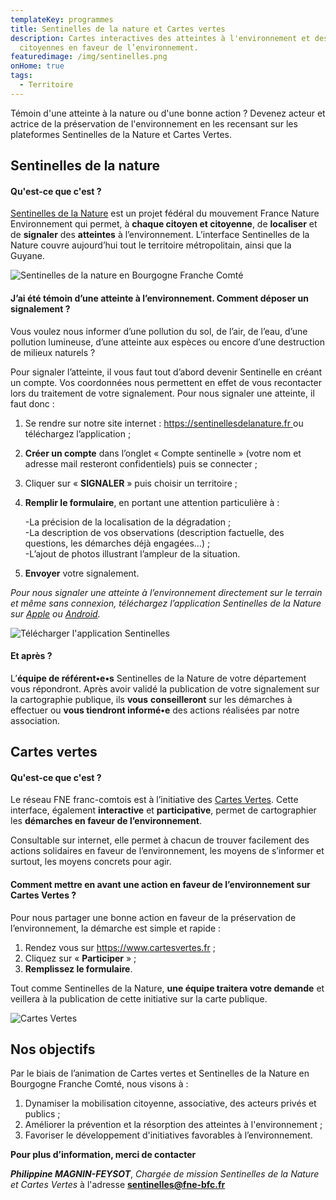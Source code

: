 ```yaml
---
templateKey: programmes
title: Sentinelles de la nature et Cartes vertes
description: Cartes interactives des atteintes à l'environnement et des actions
  citoyennes en faveur de l’environnement.
featuredimage: /img/sentinelles.png
onHome: true
tags:
  - Territoire
---
```

T﻿émoin d'une atteinte à la nature ou d'une bonne action ? Devenez acteur et actrice de la préservation de l'environnement en les recensant sur les plateformes Sentinelles de la Nature et Cartes Vertes. 

## Sentinelles de la nature

#### Q﻿u'est-ce que c'est ?

[Sentinelles de la Nature](https://sentinellesdelanature.fr/) est un projet fédéral du mouvement France Nature Environnement qui permet, à **chaque citoyen et citoyenne**, de **localiser** et de **signaler** des **atteintes** à l’environnement. L’interface Sentinelles de la Nature couvre aujourd’hui tout le territoire métropolitain, ainsi que la Guyane.

![Sentinelles de la nature en Bourgogne Franche Comté](/img/sentinelles-bfc.png?nf_resize=fit&w=502#img-center "Sentinelles de la nature en Bourgogne Franche Comté")

#### J’ai été témoin d’une atteinte à l’environnement. Comment déposer un signalement ?

Vous voulez nous informer d’une pollution du sol, de l’air, de l’eau, d’une pollution lumineuse, d’une atteinte aux espèces ou encore d’une destruction de milieux naturels ?

Pour signaler l’atteinte, il vous faut tout d’abord devenir Sentinelle en créant un compte. Vos coordonnées nous permettent en effet de vous recontacter lors du traitement de votre signalement. 
Pour nous signaler une atteinte, il faut donc :

1. Se rendre sur notre site internet : [https://sentinellesdelanature.fr ](https://sentinellesdelanature.fr)ou téléchargez l’application ;
2. **Créer un compte** dans l’onglet  « Compte sentinelle » (votre nom et adresse mail resteront confidentiels) puis se connecter ;
3. Cliquer sur « **SIGNALER** » puis choisir un territoire ;
4. **Remplir le formulaire**, en portant une attention particulière à :

   \-La précision de la localisation de la dégradation ; \
   -La description de vos observations (description factuelle, des questions, les démarches déjà engagées…) ; \
   -﻿L’ajout de photos illustrant l’ampleur de la situation.
5. **Envoyer** votre signalement.

*Pour nous signaler une atteinte à l’environnement directement sur le terrain et même sans connexion, téléchargez l’application Sentinelles de la Nature sur [Apple](https://itunes.apple.com/us/app/sentinelles-de-la-nature/id1357063594) ou [Android](https://play.google.com/store/apps/details?id=fr.sentinellesdelanature).*

![Télécharger l'application Sentinelles](/img/sentinelles-appli.png?nf_resize=fit&w=500#img-center "Télécharger l'application Sentinelles")

#### Et après ?

L’**équipe de référent•e•s** Sentinelles de la Nature de votre département vous répondront. Après avoir validé la publication de votre signalement sur la cartographie publique, ils **vous** **conseilleront** sur les démarches à effectuer ou **vous tiendront informé•e** des actions réalisées par notre association.

## Cartes vertes

#### Qu'est-ce que c'est ?

Le réseau FNE franc-comtois est à l’initiative des [Cartes Vertes](https://www.cartesvertes.fr). Cette interface, également **interactive** et **participative**, permet de cartographier les **démarches en faveur de l’environnement**. 


Consultable sur internet, elle permet à chacun de trouver facilement des actions solidaires en faveur de l’environnement, les moyens de s’informer et surtout, les moyens concrets pour agir.

#### Comment mettre en avant une action en faveur de l’environnement sur Cartes Vertes ? 

Pour nous partager une bonne action en faveur de la préservation de l’environnement, la démarche est simple et rapide : 

1. Rendez vous sur <https://www.cartesvertes.fr> ﻿;
2. Cliquez sur « **Participer** » ;
3. **Remplissez le formulaire**. 

Tout comme Sentinelles de la Nature, **une équipe traitera votre demande** et veillera à la publication de cette initiative sur la carte publique. 

![Cartes Vertes](/img/logocartesvertes.png?nf_resize=fit&w=400#img-center "Cartes Vertes")

## Nos objectifs

Par le biais de l’animation de Cartes vertes et Sentinelles de la Nature en Bourgogne Franche Comté, nous visons à : 

1. Dynamiser la mobilisation citoyenne, associative, des acteurs privés et publics ;
2. Améliorer la prévention et la résorption des atteintes à l'environnement ;
3. Favoriser le développement d'initiatives favorables à l’environnement. 





**Pour plus d’information, merci de contacter** 

***Philippine MAGNIN-FEYSOT***, *Chargée de mission Sentinelles de la Nature et Cartes Vertes* à l'adresse **sentinelles@fne-bfc.fr**